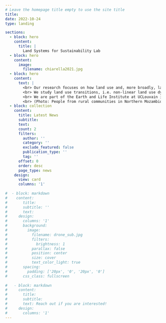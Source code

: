 ```yaml
---
# Leave the homepage title empty to use the site title
title: 
date: 2022-10-24
type: landing

sections:
  - block: hero
    content:
      title: |
        Land Systems for Sustainability Lab
  - block: hero
    content:
      image:
        filename: chiarella2021.jpg
  - block: hero
    content:
      text: |
        <br> Our research focuses on how land use and, more broadly, land systems can contribute to sustainability.
        <br> We study land use transitions, i.e. non-linear land use dynamics at a broad scale, such as forest transitions and emergence of land use frontiers; linkages between globalization and land use, including how supply chain transparency and interventions can halt deforestation; theories of land system change; and social-ecological feedbacks. 
        <br> We are part of the Earth and Life Institute at UCLouvain in Belgium. 
        <br> (Photo: People from rural communities in Northern Mozambique (2021, C. Chiarella)) 
  - block: collection
    content:
      title: Latest News
      subtitle:
      text:
      count: 2
      filters:
        author: ''
        category: ''
        exclude_featured: false
        publication_type: ''
        tag: ''
      offset: 0
      order: desc
      page_type: news
    design:
      view: card
      columns: '1'
  
#  - block: markdown
#    content:
#       title:
#       subtitle: ''
#       text:
#     design:
#       columns: '1'
#       background:
#         image: 
#           filename: drone_sub.jpg
#           filters:
#             brightness: 1
#           parallax: false
#           position: center
#           size: cover
#           text_color_light: true
#       spacing:
#         padding: ['20px', '0', '20px', '0']
#       css_class: fullscreen
  
#   - block: markdown
#     content:
#       title:
#       subtitle:
#       text: Reach out if you are interested!
#     design:
#       columns: '1'
---
```

